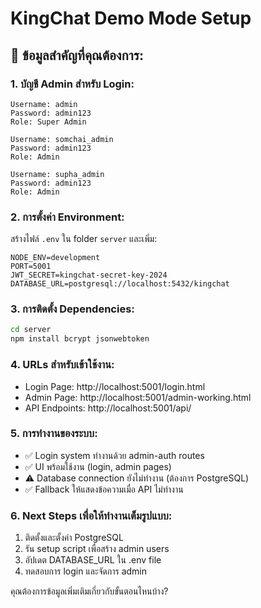 # KingChat Demo Mode Setup

## 🎯 ข้อมูลสำคัญที่คุณต้องการ:

### 1. บัญชี Admin สำหรับ Login:
```
Username: admin
Password: admin123
Role: Super Admin

Username: somchai_admin
Password: admin123
Role: Admin

Username: supha_admin
Password: admin123
Role: Admin
```

### 2. การตั้งค่า Environment:
สร้างไฟล์ `.env` ใน folder `server` และเพิ่ม:
```env
NODE_ENV=development
PORT=5001
JWT_SECRET=kingchat-secret-key-2024
DATABASE_URL=postgresql://localhost:5432/kingchat
```

### 3. การติดตั้ง Dependencies:
```bash
cd server
npm install bcrypt jsonwebtoken
```

### 4. URLs สำหรับเข้าใช้งาน:
- Login Page: http://localhost:5001/login.html
- Admin Page: http://localhost:5001/admin-working.html
- API Endpoints: http://localhost:5001/api/

### 5. การทำงานของระบบ:
- ✅ Login system ทำงานด้วย admin-auth routes
- ✅ UI พร้อมใช้งาน (login, admin pages)
- ⚠️  Database connection ยังไม่ทำงาน (ต้องการ PostgreSQL)
- ✅ Fallback ให้แสดงข้อความเมื่อ API ไม่ทำงาน

### 6. Next Steps เพื่อให้ทำงานเต็มรูปแบบ:
1. ติดตั้งและตั้งค่า PostgreSQL
2. รัน setup script เพื่อสร้าง admin users
3. อัปเดต DATABASE_URL ใน .env file
4. ทดสอบการ login และจัดการ admin

คุณต้องการข้อมูลเพิ่มเติมเกี่ยวกับขั้นตอนไหนบ้าง?